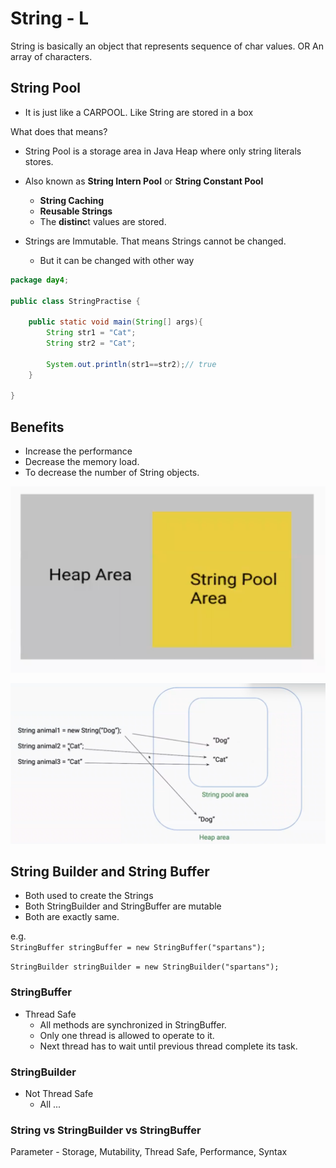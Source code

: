 # String - L

String is basically an object that represents sequence of char values. OR An array of characters.

## String Pool

* It is just like a CARPOOL. Like String are stored in a box

What does that means?

* String Pool is a storage area in Java Heap where only string literals stores.
* Also known as **String Intern Pool** or **String Constant Pool**
  * **String Caching**
  * **Reusable Strings**
  * The **distinc**t values are stored.

* Strings are Immutable. That means Strings cannot be changed.
  * But it can be changed with other way


```java
package day4;

public class StringPractise {

    public static void main(String[] args){
        String str1 = "Cat";
        String str2 = "Cat";

		System.out.println(str1==str2);// true
    }

}
```

## Benefits

* Increase the performance
* Decrease the memory load.
* To decrease the number of String objects.

![alt text](image-9.png)

![alt text](image-10.png)

## String Builder and String Buffer

* Both used to create the Strings
* Both StringBuilder and StringBuffer are mutable
* Both are exactly same.

e.g.  
`StringBuffer stringBuffer = new StringBuffer("spartans");`  

`StringBuilder stringBuilder = new StringBuilder("spartans");`

### StringBuffer

* Thread Safe
  * All methods are synchronized in StringBuffer.
  * Only one thread is allowed to operate to it.
  * Next thread has to wait until previous thread complete its task.

### StringBuilder

* Not Thread Safe
  * All ...

### String vs StringBuilder vs StringBuffer

Parameter - Storage, Mutability, Thread Safe, Performance, Syntax